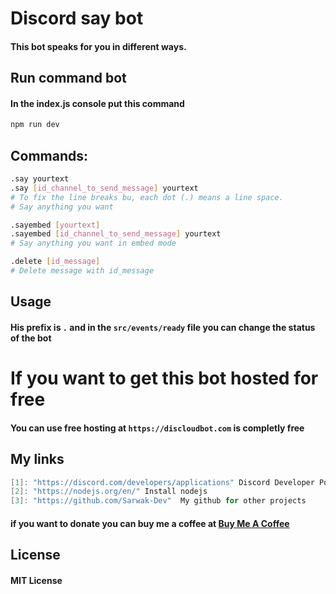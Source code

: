 # Discord say bot
#### This bot speaks for you in different ways.

## Run command bot
 #### In the index.js console put this command
```bash
npm run dev
```
## Commands:
```bash
.say yourtext
.say [id_channel_to_send_message] yourtext 
# To fix the line breaks bu, each dot (.) means a line space.
# Say anything you want

.sayembed [yourtext]  
.sayembed [id_channel_to_send_message] yourtext 
# Say anything you want in embed mode

.delete [id_message] 
# Delete message with id_message
```
## Usage
#### His prefix is `.` and in the `src/events/ready` file you can change the status of the bot 

# If you want to get this bot hosted for free
#### You can use free hosting at `https://discloudbot.com` is completly free

## My links
```c
[1]: "https://discord.com/developers/applications" Discord Developer Portal to get the token
[2]: "https://nodejs.org/en/" Install nodejs
[3]: "https://github.com/Sarwak-Dev"  My github for other projects
```
#### if you want to donate you can buy me a coffee at [Buy Me A Coffee](https://ko-fi.com/sarwak "Buy Me A Coffee")
## License

#### MIT License

